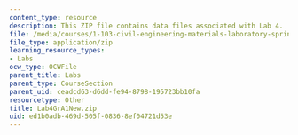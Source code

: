 ```yaml
---
content_type: resource
description: This ZIP file contains data files associated with Lab 4.
file: /media/courses/1-103-civil-engineering-materials-laboratory-spring-2004/ed1b0adb469d505f08368ef04721d53e_Lab4GrA1New.zip
file_type: application/zip
learning_resource_types:
- Labs
ocw_type: OCWFile
parent_title: Labs
parent_type: CourseSection
parent_uid: ceadcd63-d6dd-fe94-8798-195723bb10fa
resourcetype: Other
title: Lab4GrA1New.zip
uid: ed1b0adb-469d-505f-0836-8ef04721d53e
---
```

